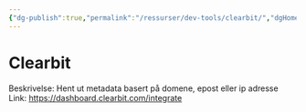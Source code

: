 ```yaml
---
{"dg-publish":true,"permalink":"/ressurser/dev-tools/clearbit/","dgHomeLink":true,"dgPassFrontmatter":false}
---
```



# Clearbit

Beskrivelse: Hent ut metadata basert på domene, epost eller ip adresse
Link: https://dashboard.clearbit.com/integrate